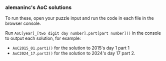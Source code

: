 ### alemaninc's AoC solutions
To run these, open your puzzle input and run the code in each file in the browser console.

Run `AoC[year]_[two digit day number].part[part number]()` in the console to output each solution, for example:
- `AoC2015_01.part1()` for the solution to 2015's day 1 part 1
- `AoC2024_17.part2()` for the solution to 2024's day 17 part 2.
